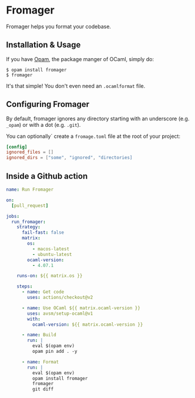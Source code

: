 # Fromager

Fromager helps you format your codebase.

## Installation & Usage

If you have [Opam](https://opam.ocaml.org/), the package manger of OCaml, simply do:

```console
$ opam install fromager
$ fromager
```

It's that simple! You don't even need an `.ocamlformat` file.

## Configuring Fromager

By default, fromager ignores any directory starting with an underscore (e.g. `_opam`) or with a dot (e.g. `.git`).

You can optionally´ create a `fromage.toml` file at the root of your project:

```toml
[config]
ignored_files = []
ignored_dirs = ["some", "ignored", "directories]
```

## Inside a Github action

```yml
name: Run Fromager

on:
  [pull_request]

jobs:
  run_fromager:
    strategy:
      fail-fast: false
      matrix:
        os:
          - macos-latest
          - ubuntu-latest
        ocaml-version:
          - 4.07.1

    runs-on: ${{ matrix.os }}

    steps:
      - name: Get code
        uses: actions/checkout@v2

      - name: Use OCaml ${{ matrix.ocaml-version }}
        uses: avsm/setup-ocaml@v1
        with:
          ocaml-version: ${{ matrix.ocaml-version }}

      - name: Build
        run: |
          eval $(opam env)
          opam pin add . -y

      - name: Format
        run: |
          eval $(opam env)
          opam install fromager
          fromager
          git diff
```